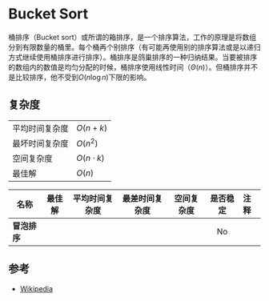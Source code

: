 # Bucket Sort

桶排序（Bucket sort）或所谓的箱排序，是一个排序算法，工作的原理是将数组分到有限数量的桶里。每个桶再个别排序（有可能再使用别的排序算法或是以递归方式继续使用桶排序进行排序）。桶排序是鸽巢排序的一种归纳结果。当要被排序的数组内的数值是均匀分配的时候，桶排序使用线性时间（$\Theta (n)$）。但桶排序并不是比较排序，他不受到$O(n\log n)$下限的影响。

## 复杂度

|  |  |
| --- | :--- |
| 平均时间复杂度 | $O(n+k)$ |
| 最坏时间复杂度 | $O(n^2)$ |
| 空间复杂度    | $O(n\cdot k)$   |
| 最佳解        | $O(n)$  |

| 名称                  | 最佳解           | 平均时间复杂度        | 最差时间复杂度        | 空间复杂度  | 是否稳定   | 注释  |
| --------------------- | :-------------: | :-----------------: | :-----------------: | :-------: | :-------: | :-------- |
| **冒泡排序**           |               |        |        |         | No       |           |

## 参考

* [Wikipedia](https://zh.m.wikipedia.org/zh-cn/%E6%A1%B6%E6%8E%92%E5%BA%8F)